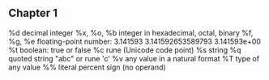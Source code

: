 ## Chapter 1

%d decimal integer 
%x, %o, %b integer in hexadecimal, octal, binary 
%f, %g, %e floating-point number: 3.141593 3.141592653589793 3.141593e+00 
%t boolean: true or false 
%c rune (Unicode code point) 
%s string 
%q quoted string "abc" or rune 'c' 
%v any value in a natural format 
%T type of any value 
%% literal percent sign (no operand)
